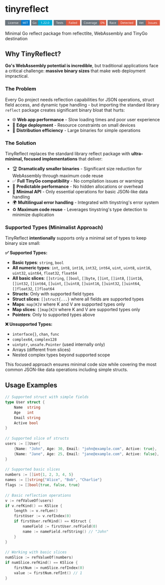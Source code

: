 # tinyreflect
<!-- START_SECTION:BADGES_SECTION -->
<a href="docs/img/badges.svg"><img src="docs/img/badges.svg" alt="Project Badges" title="Generated by badges.sh from github.com/cdvelop/devscripts"></a>
<!-- END_SECTION:BADGES_SECTION -->

Minimal Go reflect package from reflectlite, WebAssembly and TinyGo destination

## Why TinyReflect?

**Go's WebAssembly potential is incredible**, but traditional applications face a critical challenge: **massive binary sizes** that make web deployment impractical.

### The Problem
Every Go project needs reflection capabilities for JSON operations, struct field access, and dynamic type handling - but importing the standard library `reflect` package creates significant binary bloat that hurts:

- 🌐 **Web app performance** - Slow loading times and poor user experience
- 📱 **Edge deployment** - Resource constraints on small devices  
- 🚀 **Distribution efficiency** - Large binaries for simple operations

### The Solution
TinyReflect replaces the standard library reflect package with **ultra-minimal, focused implementations** that deliver:

- 🏆 **Dramatically smaller binaries** - Significant size reduction for WebAssembly through maximum code reuse
- ✅ **Full TinyGo compatibility** - No compilation issues or warnings
- 🎯 **Predictable performance** - No hidden allocations or overhead
- 🔧 **Minimal API** - Only essential operations for basic JSON-like data handling
- 🌍 **Multilingual error handling** - Integrated with tinystring's error system
- ♻️ **Maximum code reuse** - Leverages tinystring's type detection to minimize duplication

### Supported Types (Minimalist Approach)
TinyReflect **intentionally** supports only a minimal set of types to keep binary size small:

**✅ Supported Types:**
- **Basic types**: `string`, `bool`
- **All numeric types**: `int`, `int8`, `int16`, `int32`, `int64`, `uint`, `uint8`, `uint16`, `uint32`, `uint64`, `float32`, `float64`
- **All basic slices**: `[]string`, `[]bool`, `[]byte`, `[]int`, `[]int8`, `[]int16`, `[]int32`, `[]int64`, `[]uint`, `[]uint8`, `[]uint16`, `[]uint32`, `[]uint64`, `[]float32`, `[]float64`
- **Structs**: Only with supported field types
- **Struct slices**: `[]struct{...}` where all fields are supported types
- **Maps**: `map[K]V` where K and V are supported types only
- **Map slices**: `[]map[K]V` where K and V are supported types only
- **Pointers**: Only to supported types above

**❌ Unsupported Types:**
- `interface{}`, `chan`, `func`
- `complex64`, `complex128`
- `uintptr`, `unsafe.Pointer` (used internally only)
- Arrays (different from slices)
- Nested complex types beyond supported scope

This focused approach ensures minimal code size while covering the most common JSON-like data operations including simple structs.

## Usage Examples

```go
// Supported struct with simple fields
type User struct {
    Name  string
    Age   int
    Email string
    Active bool
}

// Supported slice of structs
users := []User{
    {Name: "John", Age: 30, Email: "john@example.com", Active: true},
    {Name: "Jane", Age: 25, Email: "jane@example.com", Active: false},
}

// Supported basic slices
numbers := []int{1, 2, 3, 4, 5}
names := []string{"Alice", "Bob", "Charlie"}
flags := []bool{true, false, true}

// Basic reflection operations
v := refValueOf(users)
if v.refKind() == KSlice {
    length := v.refLen()
    firstUser := v.refIndex(0)
    if firstUser.refKind() == KStruct {
        nameField := firstUser.refField(0)
        name := nameField.refString() // "John"
    }
}

// Working with basic slices
numSlice := refValueOf(numbers)
if numSlice.refKind() == KSlice {
    firstNum := numSlice.refIndex(0)
    value := firstNum.refInt() // 1
}
```
